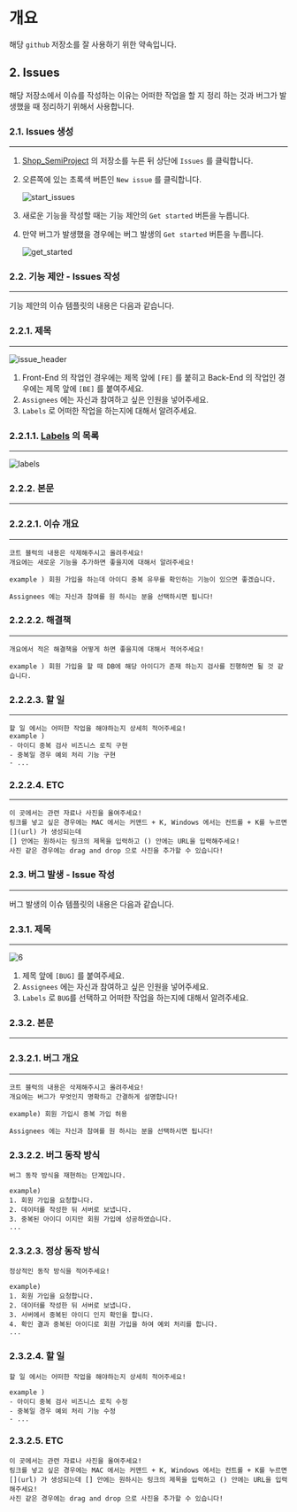# 개요

해당 `github` 저장소를 잘 사용하기 위한 약속입니다.

## 2. Issues

해당 저장소에서 이슈를 작성하는 이유는 어떠한 작업을 할 지 정리 하는 것과 버그가 발생했을 때 정리하기 위해서 사용합니다.</br>

### 2.1. Issues 생성

---

1. [Shop_SemiProject](https://github.com/MultiProject23/Shop_SemiProject) 의 저장소를 누른 뒤 상단에 `Issues` 를 클릭합니다.
2. 오른쪽에 있는 초록색 버튼인 `New issue` 를 클릭합니다.

   ![start_issues](https://user-images.githubusercontent.com/74192619/228486865-fcb1ef40-6af2-4927-a168-97ce5a9dcadd.jpeg)

3. 새로운 기능을 작성할 때는 기능 제안의 `Get started` 버튼을 누릅니다.
4. 만약 버그가 발생했을 경우에는 버그 발생의 `Get started` 버튼을 누릅니다.

   ![get_started](https://user-images.githubusercontent.com/74192619/228486587-bd66062b-4fa9-4063-906e-65895bf2723b.jpeg)

### 2.2. 기능 제안 - Issues 작성

---

기능 제안의 이슈 템플릿의 내용은 다음과 같습니다.

### 2.2.1. 제목

---

![issue_header](https://user-images.githubusercontent.com/74192619/228488315-db901f6c-fd13-41a6-b286-4662a0d0ed4a.jpeg)

1. Front-End 의 작업인 경우에는 제목 앞에 `[FE]` 를 붙히고 Back-End 의 작업인 경우에는 제목 앞에 `[BE]` 를 붙여주세요.
2. `Assignees` 에는 자신과 참여하고 싶은 인원을 넣어주세요.
3. `Labels` 로 어떠한 작업을 하는지에 대해서 알려주세요.

### 2.2.1.1. [Labels](https://github.com/MultiProject23/Shop_SemiProject/labels) 의 목록

---

![labels](https://user-images.githubusercontent.com/74192619/228489828-b95f62f1-a779-47dc-b931-7edbb358ef92.png)

### 2.2.2. 본문

---

### 2.2.2.1. 이슈 개요

---

```text
코트 블럭의 내용은 삭제해주시고 올려주세요!
개요에는 새로운 기능을 추가하면 좋을지에 대해서 알려주세요!

example ) 회원 가입을 하는데 아이디 중복 유무를 확인하는 기능이 있으면 좋겠습니다.

Assignees 에는 자신과 참여를 원 하시는 분을 선택하시면 됩니다!
```

### 2.2.2.2. 해결책

---

```text
개요에서 적은 해결책을 어떻게 하면 좋을지에 대해서 적어주세요!

example ) 회원 가입을 할 때 DB에 해당 아이디가 존재 하는지 검사를 진행하면 될 것 같습니다.
```

### 2.2.2.3. 할 일

---

```text
할 일 에서는 어떠한 작업을 해야하는지 상세히 적어주세요!
example )
- 아이디 중복 검사 비즈니스 로직 구현
- 중복일 경우 예외 처리 기능 구현
- ...
```

### 2.2.2.4. ETC

---

```text
이 곳에서는 관련 자료나 사진을 올여주세요!
링크를 넣고 싶은 경우에는 MAC 에서는 커맨드 + K, Windows 에서는 컨트롤 + K를 누르면 [](url) 가 생성되는데
[] 안에는 원하시는 링크의 제목을 입력하고 () 안에는 URL을 입력해주세요!
사진 같은 경우에는 drag and drop 으로 사진을 추가할 수 있습니다!
```

### 2.3. 버그 발생 - Issue 작성

---

버그 발생의 이슈 템플릿의 내용은 다음과 같습니다.

### 2.3.1. 제목

---

![6](https://user-images.githubusercontent.com/74192619/228492983-92407be0-d799-4f2d-a948-80cca7126cc8.jpeg)

1. 제목 앞에 `[BUG]` 를 붙여주세요.
2. `Assignees` 에는 자신과 참여하고 싶은 인원을 넣어주세요.
3. `Labels` 로 `BUG`를 선택하고 어떠한 작업을 하는지에 대해서 알려주세요.

### 2.3.2. 본문

---

### 2.3.2.1. 버그 개요

---

```text
코트 블럭의 내용은 삭제해주시고 올려주세요!
개요에는 버그가 무엇인지 명확하고 간결하게 설명합니다!

example) 회원 가입시 중복 가입 허용

Assignees 에는 자신과 참여를 원 하시는 분을 선택하시면 됩니다!
```

### 2.3.2.2. 버그 동작 방식

```text
버그 동작 방식을 재현하는 단계입니다.

example)
1. 회원 가입을 요청합니다.
2. 데이터를 작성한 뒤 서버로 보냅니다.
3. 중복된 아이디 이지만 회원 가입에 성공하였습니다.
...
```

### 2.3.2.3. 정상 동작 방식

```text
정상적인 동작 방식을 적어주세요!

example)
1. 회원 가입을 요청합니다.
2. 데이터를 작성한 뒤 서버로 보냅니다.
3. 서버에서 중복된 아이디 인지 확인을 합니다.
4. 확인 결과 중복된 아이디로 회원 가입을 하여 예외 처리를 합니다.
...
```

### 2.3.2.4. 할 일

```text
할 일 에서는 어떠한 작업을 해야하는지 상세히 적어주세요!

example )
- 아이디 중복 검사 비즈니스 로직 수정
- 중복일 경우 예외 처리 기능 수정
- ...
```

### 2.3.2.5. ETC

```text
이 곳에서는 관련 자료나 사진을 올여주세요!
링크를 넣고 싶은 경우에는 MAC 에서는 커맨드 + K, Windows 에서는 컨트롤 + K를 누르면
[](url) 가 생성되는데 [] 안에는 원하시는 링크의 제목을 입력하고 () 안에는 URL을 입력해주세요!
사진 같은 경우에는 drag and drop 으로 사진을 추가할 수 있습니다!
```
